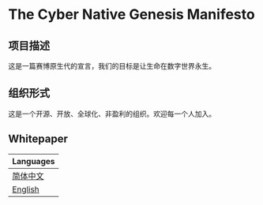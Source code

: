 # The Cyber Native Genesis Manifesto

## 项目描述

这是一篇赛博原生代的宣言，我们的目标是让生命在数字世界永生。

## 组织形式

这是一个开源、开放、全球化、非盈利的组织。欢迎每一个人加入。

## Whitepaper

| Languages      |
| ------------- |
| [简体中文](./whitepaper/cng-whitepaper-cn.md) |
| [English](./whitepaper/cng-whitepaper-en.md) |
